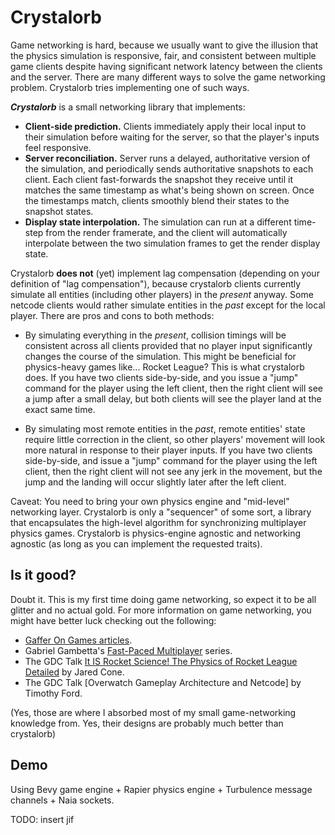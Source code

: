 # Crystalorb

Game networking is hard, because we usually want to give the illusion that the physics simulation is responsive, fair, and consistent between multiple game clients despite having significant network latency between the clients and the server. There are many different ways to solve the game networking problem. Crystalorb tries implementing one of such ways.

***Crystalorb*** is a small networking library that implements:

- **Client-side prediction.** Clients immediately apply their local input to their simulation before waiting for the server, so that the player's inputs feel responsive.
- **Server reconciliation.** Server runs a delayed, authoritative version of the simulation, and periodically sends authoritative snapshots to each client. Each client fast-forwards the snapshot they receive until it matches the same timestamp as what's being shown on screen. Once the timestamps match, clients smoothly blend their states to the snapshot states.
- **Display state interpolation.** The simulation can run at a different time-step from the render framerate, and the client will automatically interpolate between the two simulation frames to get the render display state.

Crystalorb **does not** (yet) implement lag compensation (depending on your definition of "lag compensation"), because crystalorb clients currently simulate all entities (including other players) in the *present* anyway. Some netcode clients would rather simulate entities in the *past* except for the local player. There are pros and cons to both methods:

- By simulating everything in the *present*, collision timings will be consistent across all clients provided that no player input significantly changes the course of the simulation. This might be beneficial for physics-heavy games like... Rocket League? This is what crystalorb does. If you have two clients side-by-side, and you issue a "jump" command for the player using the left client, then the right client will see a jump after a small delay, but both clients will see the player land at the exact same time.

- By simulating most remote entities in the *past*, remote entities' state require little correction in the client, so other players' movement will look more natural in response to their player inputs. If you have two clients side-by-side, and issue a "jump" command for the player using the left client, then the right client will not see any jerk in the movement, but the jump and the landing will occur slightly later after the left client.

Caveat: You need to bring your own physics engine and "mid-level" networking layer. Crystalorb is only a "sequencer" of some sort, a library that encapsulates the high-level algorithm for synchronizing multiplayer physics games. Crystalorb is physics-engine agnostic and networking agnostic (as long as you can implement the requested traits).

## Is it good?

Doubt it. This is my first time doing game networking, so expect it to be all glitter and no actual gold. For more information on game networking, you might have better luck checking out the following:

- [Gaffer On Games articles](https://gafferongames.com/#posts).
- Gabriel Gambetta's [Fast-Paced Multiplayer](https://www.gabrielgambetta.com/client-server-game-architecture.html) series.
- The GDC Talk [It IS Rocket Science! The Physics of Rocket League Detailed](https://www.youtube.com/watch?v=ueEmiDM94IE) by Jared Cone.
- The GDC Talk [Overwatch Gameplay Architecture and Netcode] by Timothy Ford.

(Yes, those are where I absorbed most of my small game-networking knowledge from. Yes, their designs are probably much better than crystalorb)

## Demo

Using Bevy game engine + Rapier physics engine + Turbulence message channels + Naia sockets.

TODO: insert jif
